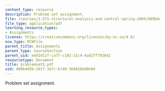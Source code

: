 ```yaml
---
content_type: resource
description: Problem set assignment.
file: /courses/1-571-structural-analysis-and-control-spring-2004/889b4d5b291f1b7cb749364828e90e0d_problemset5.pdf
file_type: application/pdf
learning_resource_types:
- Assignments
license: https://creativecommons.org/licenses/by-nc-sa/4.0/
ocw_type: OCWFile
parent_title: Assignments
parent_type: CourseSection
parent_uid: e4d1411f-ca7f-c182-21c4-4ad27f792642
resourcetype: Document
title: problemset5.pdf
uid: 889b4d5b-291f-1b7c-b749-364828e90e0d
---
```

Problem set assignment.